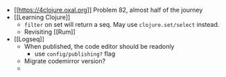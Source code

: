 - [[https://4clojure.oxal.org]] Problem 82, almost half of the journey
- [[Learning Clojure]]
	- `filter` on set will return a seq. May use `clojure.set/select` instead.
	- Revisiting [[Rum]]
- [[Logseq]]
	- When published, the code editor should be readonly
		- use `config/publishing?` flag
	- Migrate codemirror version?
	-